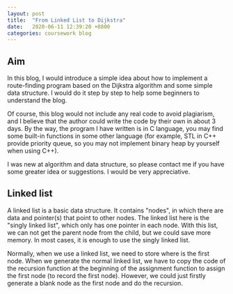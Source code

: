 ```yaml
---
layout: post
title:  "From Linked List to Dijkstra"
date:   2020-06-11 12:39:20 +0800
categories: coursework blog
---
```


## Aim

In this blog, I would introduce a simple idea about how to implement a route-finding program based on the Dijkstra algorithm and some simple data structure. I would do it step by step to help some beginners to understand the blog.

Of course, this blog would not include any real code to avoid plagiarism, and I believe that the author could write the code by their own in about 3 days. By the way, the program I have written is in C language, you may find some built-in functions in some other language (for example, STL in C++ provide priority queue, so you may not implement binary heap by yourself when using C++).

I was new at algorithm and data structure, so please contact me if you have some greater idea or suggestions. I would be very appreciative.

## Linked list

A linked list is a basic data structure. It contains "nodes", in which there are data and pointer(s) that point to other nodes. The linked list here is the "singly linked list", which only has one pointer in each node. With this list, we can not get the parent node from the child, but we could save more memory. In most cases, it is enough to use the singly linked list.

Normally, when we use a linked list, we need to store where is the first node. When we generate the normal linked list, we have to copy the code of the recursion function at the beginning of the assignment function to assign the first node (to record the first node). However, we could just firstly generate a blank node as the first node and do the recursion.

